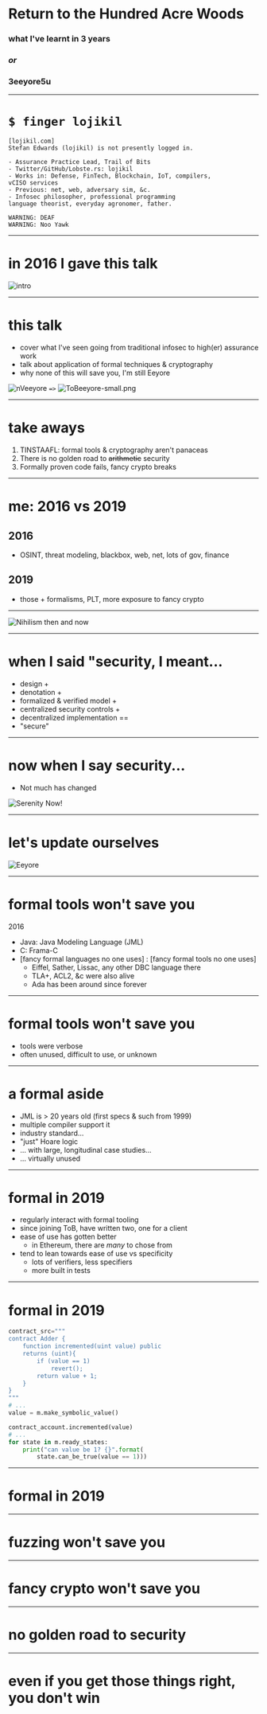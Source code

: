 # Return to the Hundred Acre Woods
### what I've learnt in 3 years
### _or_
### 3eeyore5u

---

# `$ finger lojikil`

```
[lojikil.com]
Stefan Edwards (lojikil) is not presently logged in.

- Assurance Practice Lead, Trail of Bits
- Twitter/GitHub/Lobste.rs: lojikil
- Works in: Defense, FinTech, Blockchain, IoT, compilers,
vCISO services
- Previous: net, web, adversary sim, &c.
- Infosec philosopher, professional programming
language theorist, everyday agronomer, father.

WARNING: DEAF
WARNING: Noo Yawk
```

---

# in 2016 I gave this talk
![intro](intro.png)

<!--
probably one of my favorite talks ever;

Covered nihilism, security, everything that I saw as wrong in the IT/IS

page_number: true
footer: Return to the Hundred Acre Woods :: lojikil
-->

---

# this talk

- cover what I've seen going from traditional infosec to high(er) assurance work
- talk about application of formal techniques & cryptography
- why none of this will save you, I'm still Eeyore


![nVeeyore](nVeeyore-small.png) `=>` ![ToBeeyore-small.png](ToBeeyore-small.png)

---

<!--

talk about the areas I had covered previously, and lay out why they 
are still issues now
-->

# take aways

1. TINSTAAFL: formal tools & cryptography aren't panaceas 
2. There is no golden road to ~~arithmetic~~ security
3. Formally proven code fails, fancy crypto breaks

---

# me: 2016 vs 2019

## 2016
- OSINT, threat modeling, blackbox, web, net, lots of gov, finance

## 2019
- those + formalisms, PLT, more exposure to fancy crypto

---

![Nihilism then and now](nihilism.png)

<!-- as you can see, a lot has changed, even if not everything
has changed.

Life has more color now... even if it's meaningless...
-->

---

# when I said "security, I meant...

- design +
- denotation +
- formalized & verified model +
- centralized security controls +
- decentralized implementation ==
- "secure"

<!--

when I said "security" previously, I really did mean this...

-->
---

# now when I say security...

- Not much has changed

![Serenity Now!](security-now.png)

<!--

Now I'm actually working in the space that I had previously spoken about

There are many things outside the realm of what we do, both for security and correctness,
but we work in the intersection of the two, and it's quite nice

-->

---

# let's update ourselves

![Eeyore](ToBeeyore.png)

<!--

So given that I now work at a place that specializes in this sort of correctness, things
are... better... right?

Also, I love writing these notes to myself, because I know I will ignore them and
likely no one else will read them. It's the coup de grace of notes really

-->

---

# formal tools won't save you

2016

- Java: Java Modeling Language (JML)
- C: Frama-C
- [fancy formal languages no one uses] : [fancy formal tools no one uses]
  - Eiffel, Sather, Lissac, any other DBC language there
  - TLA+, ACL2, &c were also alive
  - Ada has been around since forever

<!-- these were the sorts of tools I was seeing & partially using in 2016... -->

---

# formal tools won't save you

- tools were verbose
- often unused, difficult to use, or unknown

<!-- seriously, how many people *know* what JML is? -->

---

# a formal aside

- JML is > 20 years old (first specs & such from 1999)
- multiple compiler support it
- industry standard...
- "just" Hoare logic
- ... with large, longitudinal case studies...
- ... virtually unused

---

# formal in 2019

- regularly interact with formal tooling
- since joining ToB, have written two, one for a client
- ease of use has gotten better
  - in Ethereum, there are *many* to chose from
- tend to lean towards ease of use vs specificity
  - lots of verifiers, less specifiers
  - more built in tests

<!--

- maybe talk about specification vs verification
- talk about the types of things we see tested...
- how tests are starting to work...

-->

---
# formal in 2019

```python
contract_src="""
contract Adder {
    function incremented(uint value) public
    returns (uint){
        if (value == 1)
            revert();
        return value + 1;
    }
}
"""
# ...
value = m.make_symbolic_value()

contract_account.incremented(value)
# ...
for state in m.ready_states:
    print("can value be 1? {}".format(
        state.can_be_true(value == 1)))
```

<!--

- so here we have a simple example of a reduced Manticore script
- Manticore will generate all states within a program
- THIS IS SUPER ACCESSIBLE! basically anyone with python experience can do this
-->

---

# formal in 2019

<!--

- diagram of paths
- talk about state explosion
- size of analysis vs path explosion
- average size of contracts

-->

---

# fuzzing won't save you

---

# fancy crypto won't save you

---

# no golden road to security

---

# even if you get those things right, you don't win

<!--

talk about

- breaks in formally proven code, due to either missing the correct formalisms, or w/e
- talk about misapplications of crypto vis-a-vis implementation complexity, incorrect application, &c.

-->

